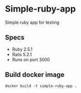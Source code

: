# Simple-ruby-app
Simple ruby app for testing

## Specs

- Ruby 2.5.1
- Rails 5.2.1
- Runs on port 3000

## Build docker image

`docker build -t simple-ruby-app .`